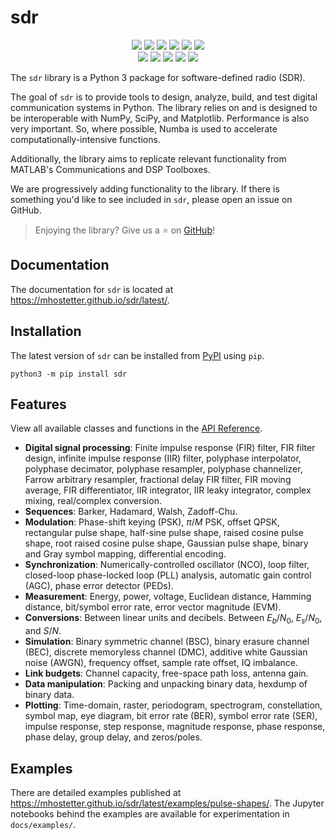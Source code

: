 # sdr

<div align=center>
  <a href="https://pypi.org/project/sdr"><img src="https://img.shields.io/pypi/v/sdr"></a>
  <a href="https://pypi.org/project/sdr"><img src="https://img.shields.io/pypi/pyversions/sdr"></a>
  <a href="https://pypi.org/project/sdr"><img src="https://img.shields.io/pypi/wheel/sdr"></a>
  <a href="https://pypistats.org/packages/sdr"><img src="https://img.shields.io/pypi/dm/sdr"></a>
  <a href="https://pypi.org/project/sdr"><img src="https://img.shields.io/pypi/l/sdr"></a>
  <a href="https://twitter.com/sdr_py"><img src="https://img.shields.io/static/v1?label=follow&message=@sdr_py&color=blue&logo=twitter"></a>
</div>

<div align=center>
  <a href="https://github.com/mhostetter/sdr/actions/workflows/docs.yaml"><img src="https://github.com/mhostetter/sdr/actions/workflows/docs.yaml/badge.svg"></a>
  <a href="https://github.com/mhostetter/sdr/actions/workflows/lint.yaml"><img src="https://github.com/mhostetter/sdr/actions/workflows/lint.yaml/badge.svg"></a>
  <a href="https://github.com/mhostetter/sdr/actions/workflows/build.yaml"><img src="https://github.com/mhostetter/sdr/actions/workflows/build.yaml/badge.svg"></a>
  <a href="https://github.com/mhostetter/sdr/actions/workflows/test.yaml"><img src="https://github.com/mhostetter/sdr/actions/workflows/test.yaml/badge.svg"></a>
  <a href="https://codecov.io/gh/mhostetter/sdr"><img src="https://codecov.io/gh/mhostetter/sdr/branch/main/graph/badge.svg?token=3FJML79ZUK"></a>
</div>

The `sdr` library is a Python 3 package for software-defined radio (SDR).

The goal of `sdr` is to provide tools to design, analyze, build, and test digital communication systems
in Python. The library relies on and is designed to be interoperable with NumPy, SciPy, and Matplotlib.
Performance is also very important. So, where possible, Numba is used to accelerate computationally-intensive
functions.

Additionally, the library aims to replicate relevant functionality from MATLAB's Communications and
DSP Toolboxes.

We are progressively adding functionality to the library. If there is something you'd like to see included
in `sdr`, please open an issue on GitHub.

> Enjoying the library? Give us a :star: on [GitHub](https://github.com/mhostetter/sdr)!

## Documentation

The documentation for `sdr` is located at <https://mhostetter.github.io/sdr/latest/>.

## Installation

The latest version of `sdr` can be installed from [PyPI](https://pypi.org/project/sdr/) using `pip`.

```console
python3 -m pip install sdr
```

## Features

View all available classes and functions in the [API Reference](https://mhostetter.github.io/sdr/latest/api/dsp/).

- **Digital signal processing**: Finite impulse response (FIR) filter, FIR filter design,
  infinite impulse response (IIR) filter, polyphase interpolator, polyphase decimator, polyphase resampler,
  polyphase channelizer, Farrow arbitrary resampler, fractional delay FIR filter, FIR moving average,
  FIR differentiator, IIR integrator, IIR leaky integrator, complex mixing, real/complex conversion.
- **Sequences**: Barker, Hadamard, Walsh, Zadoff-Chu.
- **Modulation**: Phase-shift keying (PSK), $\pi/M$ PSK, offset QPSK, rectangular pulse shape, half-sine pulse shape,
  raised cosine pulse shape, root raised cosine pulse shape, Gaussian pulse shape, binary and Gray symbol mapping,
  differential encoding.
- **Synchronization**: Numerically-controlled oscillator (NCO), loop filter, closed-loop phase-locked loop (PLL)
  analysis, automatic gain control (AGC), phase error detector (PEDs).
- **Measurement**: Energy, power, voltage, Euclidean distance, Hamming distance, bit/symbol error rate,
  error vector magnitude (EVM).
- **Conversions**: Between linear units and decibels. Between $E_b/N_0$, $E_s/N_0$, and $S/N$.
- **Simulation**: Binary symmetric channel (BSC), binary erasure channel (BEC), discrete memoryless channel (DMC),
  additive white Gaussian noise (AWGN), frequency offset, sample rate offset, IQ imbalance.
- **Link budgets**: Channel capacity, free-space path loss, antenna gain.
- **Data manipulation**: Packing and unpacking binary data, hexdump of binary data.
- **Plotting**: Time-domain, raster, periodogram, spectrogram, constellation, symbol map, eye diagram,
  bit error rate (BER), symbol error rate (SER), impulse response, step response, magnitude response, phase response,
  phase delay, group delay, and zeros/poles.

## Examples

There are detailed examples published at <https://mhostetter.github.io/sdr/latest/examples/pulse-shapes/>.
The Jupyter notebooks behind the examples are available for experimentation in `docs/examples/`.
